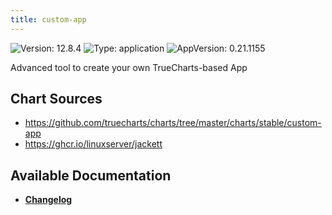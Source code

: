 ```yaml
---
title: custom-app
---
```


![Version: 12.8.4](https://img.shields.io/badge/Version-12.8.4-informational?style=flat-square) ![Type: application](https://img.shields.io/badge/Type-application-informational?style=flat-square) ![AppVersion: 0.21.1155](https://img.shields.io/badge/AppVersion-0.21.1155-informational?style=flat-square)

Advanced tool to create your own TrueCharts-based App

## Chart Sources

- https://github.com/truecharts/charts/tree/master/charts/stable/custom-app
- https://ghcr.io/linuxserver/jackett

## Available Documentation

- [**Changelog**](./CHANGELOG.md)

